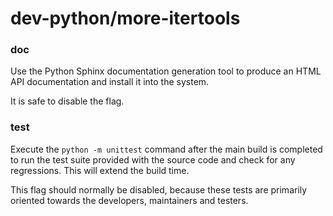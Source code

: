 # dev-python/more-itertools

### doc
Use the Python Sphinx documentation generation tool to produce an HTML API documentation and install it into the system.

It is safe to disable the flag.

### test
Execute the `python -m unittest` command after the main build is completed to run the test suite provided with the source code and check for any regressions. This will extend the build time.

This flag should normally be disabled, because these tests are primarily oriented towards the developers, maintainers and testers.
